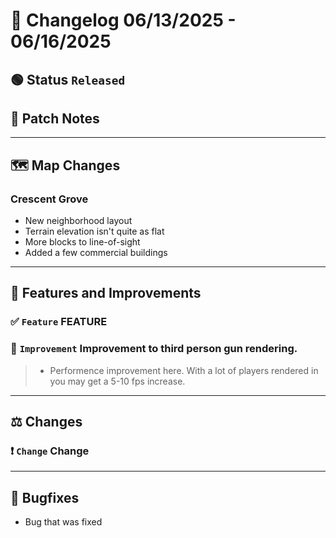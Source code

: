 # 📑 Changelog 06/13/2025 - 06/16/2025

## 🟢 Status `Released`

## 💬 Patch Notes

________

## 🗺️ Map Changes

### Crescent Grove
- New neighborhood layout
- Terrain elevation isn't quite as flat
- More blocks to line-of-sight
- Added a few commercial buildings

________

## 📢 Features and Improvements

### ✅ `Feature` FEATURE

### 🔼 `Improvement` Improvement to third person gun rendering.
>- Performence improvement here. With a lot of players rendered in you may get a 5-10 fps increase.

________

## ⚖️ Changes

### ❗ `Change` Change

________

## 🐛 Bugfixes
- Bug that was fixed
